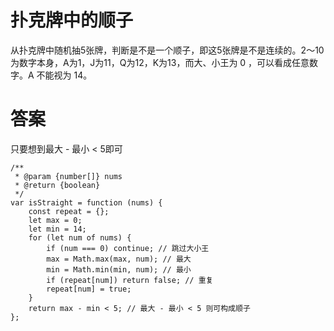 # 扑克牌中的顺子
从扑克牌中随机抽5张牌，判断是不是一个顺子，即这5张牌是不是连续的。2～10为数字本身，A为1，J为11，Q为12，K为13，而大、小王为 0 ，可以看成任意数字。A 不能视为 14。

# 答案
只要想到最大 - 最小 < 5即可
```
/**
 * @param {number[]} nums
 * @return {boolean} 
 */
var isStraight = function (nums) {
    const repeat = {};
    let max = 0;
    let min = 14;
    for (let num of nums) {
        if (num === 0) continue; // 跳过大小王
        max = Math.max(max, num); // 最大
        min = Math.min(min, num); // 最小
        if (repeat[num]) return false; // 重复
        repeat[num] = true;
    }
    return max - min < 5; // 最大 - 最小 < 5 则可构成顺子
};
```